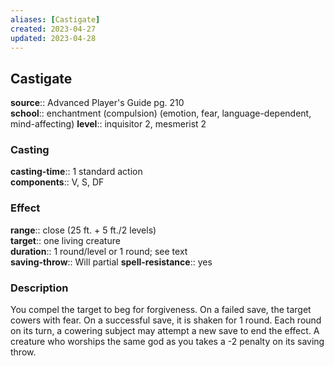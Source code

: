 ```yaml
---
aliases: [Castigate]
created: 2023-04-27
updated: 2023-04-28
---
```


## Castigate

**source**:: Advanced Player's Guide pg. 210  
**school**:: enchantment (compulsion) (emotion, fear, language-dependent, mind-affecting)
**level**:: inquisitor 2, mesmerist 2

### Casting

**casting-time**:: 1 standard action  
**components**:: V, S, DF

### Effect

**range**:: close (25 ft. + 5 ft./2 levels)  
**target**:: one living creature  
**duration**:: 1 round/level or 1 round; see text  
**saving-throw**:: Will partial
**spell-resistance**:: yes

### Description

You compel the target to beg for forgiveness. On a failed save, the target cowers with fear. On a successful save, it is shaken for 1 round. Each round on its turn, a cowering subject may attempt a new save to end the effect. A creature who worships the same god as you takes a -2 penalty on its saving throw.
